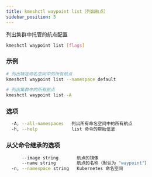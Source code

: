 ```yaml
---
title: kmeshctl waypoint list（列出航点）
sidebar_position: 5
---
```


列出集群中托管的航点配置

```bash
kmeshctl waypoint list [flags]
```

### 示例

```bash
# 列出特定命名空间中的所有航点
kmeshctl waypoint list --namespace default

# 列出集群中的所有航点
kmeshctl waypoint list -A
```

### 选项

```bash
  -A, --all-namespaces   列出所有命名空间中的所有航点
  -h, --help             list 命令的帮助信息
```

### 从父命令继承的选项

```bash
      --image string       航点的镜像
      --name string        航点的名称（默认为 "waypoint"）
  -n, --namespace string   Kubernetes 命名空间
```

